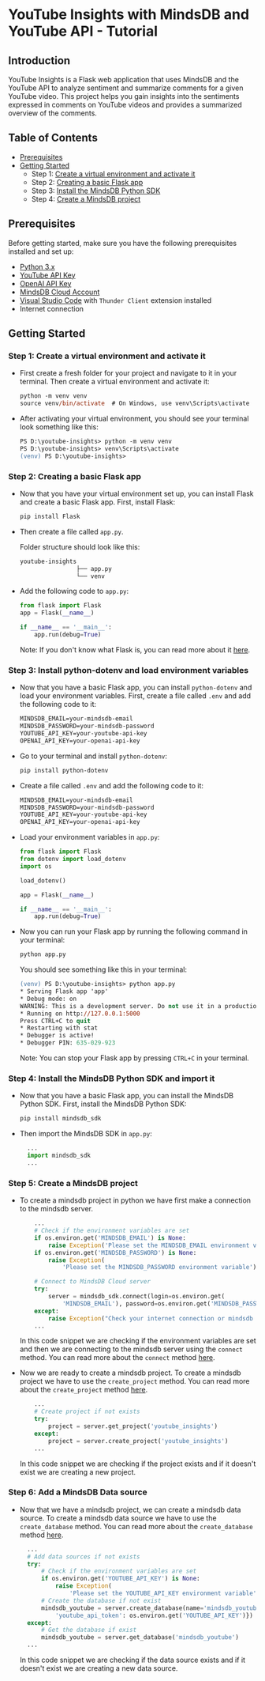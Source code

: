 # YouTube Insights with MindsDB and YouTube API - Tutorial

## Introduction

YouTube Insights is a Flask web application that uses MindsDB and the YouTube API to analyze sentiment and summarize comments for a given YouTube video. This project helps you gain insights into the sentiments expressed in comments on YouTube videos and provides a summarized overview of the comments.

## Table of Contents

- [Prerequisites](#prerequisites)
- [Getting Started](#getting-started)
  - Step 1: [Create a virtual environment and activate it](#step-1-create-a-virtual-environment-and-activate-it)
  - Step 2: [Creating a basic Flask app](#step-2-creating-a-basic-flask-app)
  - Step 3: [Install the MindsDB Python SDK](#step-3-install-the-mindsdb-python-sdk)
  - Step 4: [Create a MindsDB project](#step-4-create-a-mindsdb-project)

## Prerequisites

Before getting started, make sure you have the following prerequisites installed and set up:

- [Python 3.x](https://www.python.org/downloads/)
- [YouTube API Key](https://developers.google.com/youtube/registering_an_application)
- [OpenAI API Key](https://openai.com/)
- [MindsDB Cloud Account](https://mindsdb.com/)
- [Visual Studio Code](https://code.visualstudio.com/) with `Thunder Client` extension installed
- Internet connection

## Getting Started

### Step 1: Create a virtual environment and activate it

- First create a fresh folder for your project and navigate to it in your terminal. Then create a virtual environment and activate it:

  ```ps
  python -m venv venv
  source venv/bin/activate  # On Windows, use venv\Scripts\activate
  ```

- After activating your virtual environment, you should see your terminal look something like this:

  ```ps
  PS D:\youtube-insights> python -m venv venv
  PS D:\youtube-insights> venv\Scripts\activate
  (venv) PS D:\youtube-insights>
  ```

### Step 2: Creating a basic Flask app

- Now that you have your virtual environment set up, you can install Flask and create a basic Flask app. First, install Flask:

  ```ps
  pip install Flask
  ```

- Then create a file called `app.py`.

  Folder structure should look like this:

  ```ps
  youtube-insights
                  ├── app.py
                  └── venv
  ```

- Add the following code to `app.py`:

  ```py
  from flask import Flask
  app = Flask(__name__)

  if __name__ == '__main__':
      app.run(debug=True)
  ```

  Note: If you don't know what Flask is, you can read more about it [here](https://flask.palletsprojects.com/en/2.0.x/).

### Step 3: Install python-dotenv and load environment variables

- Now that you have a basic Flask app, you can install `python-dotenv` and load your environment variables. First, create a file called `.env` and add the following code to it:

  ```ps
  MINDSDB_EMAIL=your-mindsdb-email
  MINDSDB_PASSWORD=your-mindsdb-password
  YOUTUBE_API_KEY=your-youtube-api-key
  OPENAI_API_KEY=your-openai-api-key
  ```

- Go to your terminal and install `python-dotenv`:

  ```ps
  pip install python-dotenv
  ```

- Create a file called `.env` and add the following code to it:

  ```ps
  MINDSDB_EMAIL=your-mindsdb-email
  MINDSDB_PASSWORD=your-mindsdb-password
  YOUTUBE_API_KEY=your-youtube-api-key
  OPENAI_API_KEY=your-openai-api-key
  ```

- Load your environment variables in `app.py`:

  ```py
  from flask import Flask
  from dotenv import load_dotenv
  import os

  load_dotenv()

  app = Flask(__name__)

  if __name__ == '__main__':
      app.run(debug=True)
  ```

- Now you can run your Flask app by running the following command in your terminal:

  ```ps
  python app.py
  ```

  You should see something like this in your terminal:

  ```ps
  (venv) PS D:\youtube-insights> python app.py
  * Serving Flask app 'app'
  * Debug mode: on
  WARNING: This is a development server. Do not use it in a production deployment. Use a production WSGI server instead.
  * Running on http://127.0.0.1:5000
  Press CTRL+C to quit
  * Restarting with stat
  * Debugger is active!
  * Debugger PIN: 635-029-923
  ```

  Note: You can stop your Flask app by pressing `CTRL+C` in your terminal.

### Step 4: Install the MindsDB Python SDK and import it

- Now that you have a basic Flask app, you can install the MindsDB Python SDK. First, install the MindsDB Python SDK:

  ```ps
  pip install mindsdb_sdk
  ```

- Then import the MindsDB SDK in `app.py`:

  ```py
    ...
    import mindsdb_sdk
    ...
  ```

### Step 5: Create a MindsDB project

- To create a mindsdb project in python we have first make a connection to the mindsdb server.

  ```py
      ...
      # Check if the environment variables are set
      if os.environ.get('MINDSDB_EMAIL') is None:
          raise Exception('Please set the MINDSDB_EMAIL environment variable')
      if os.environ.get('MINDSDB_PASSWORD') is None:
          raise Exception(
              'Please set the MINDSDB_PASSWORD environment variable')

      # Connect to MindsDB Cloud server
      try:
          server = mindsdb_sdk.connect(login=os.environ.get(
              'MINDSDB_EMAIL'), password=os.environ.get('MINDSDB_PASSWORD'))
      except:
          raise Exception("Check your internet connection or mindsdb credentials")
      ...
  ```

  In this code snippet we are checking if the environment variables are set and then we are connecting to the mindsdb server using the `connect` method. You can read more about the `connect` method [here](https://docs.mindsdb.com/using-mindsdb/connecting-to-mindsdb).

- Now we are ready to create a mindsdb project. To create a mindsdb project we have to use the `create_project` method. You can read more about the `create_project` method [here](https://docs.mindsdb.com/using-mindsdb/creating-a-project).

  ```py
      ...
      # Create project if not exists
      try:
          project = server.get_project('youtube_insights')
      except:
          project = server.create_project('youtube_insights')
      ...
  ```

  In this code snippet we are checking if the project exists and if it doesn't exist we are creating a new project.

### Step 6: Add a MindsDB Data source

- Now that we have a mindsdb project, we can create a mindsdb data source. To create a mindsdb data source we have to use the `create_database` method. You can read more about the `create_database` method [here](https://docs.mindsdb.com/using-mindsdb/creating-a-data-source).

  ```py
    ...
    # Add data sources if not exists
    try:
        # Check if the environment variables are set
        if os.environ.get('YOUTUBE_API_KEY') is None:
            raise Exception(
                'Please set the YOUTUBE_API_KEY environment variable')
        # Create the database if not exist
        mindsdb_youtube = server.create_database(name='mindsdb_youtube', engine='youtube', connection_args={
            'youtube_api_token': os.environ.get('YOUTUBE_API_KEY')})
    except:
        # Get the database if exist
        mindsdb_youtube = server.get_database('mindsdb_youtube')
    ...
  ```
    In this code snippet we are checking if the data source exists and if it doesn't exist we are creating a new data source.
